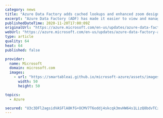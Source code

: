 ```yaml
---
category: news
title: "Azure Data Factory adds cached lookups and enhanced zoom design to data flows"
excerpt: "Azure Data Factory (ADF) has made it easier to view and manage large, complex ETL patterns with new zoom controls for complex graph design. ADF has also added cached lookups to data flows for more efficient and faster design patterns."
publishedDateTime: 2020-11-20T17:00:09Z
originalUrl: "https://azure.microsoft.com/en-us/updates/azure-data-factory-adds-cached-lookups-and-enhanced-zoom-design-to-data-flows/"
webUrl: "https://azure.microsoft.com/en-us/updates/azure-data-factory-adds-cached-lookups-and-enhanced-zoom-design-to-data-flows/"
type: article
quality: 64
heat: 64
published: false

provider:
  name: Microsoft
  domain: microsoft.com
  images:
    - url: "https://smartableai.github.io/microsoft-azure/assets/images/organizations/microsoft.com-50x50.jpg"
      width: 50
      height: 50

topics:
  - Azure

secured: "U3c3DFl2agsidVASFlA8KfG+OCMV7T6oddj4skcqk3mvHW64s1LizQ8bdvTCzjnIBr+bc10ClCbFnLAxbHh7yuZwgwKFGtWZKmC4XZhriMgdoz4H/3nlewGUMJmMy2BAqsSEpTQoDuSIlitrq0rmMZA8r5f6GVb8iozqbCwGRzG6TbgwfY6Zt6y5y66eue1aCua7Vh29mlqoUT7jN+6rRc2I3lW5aD77plcY512T3IuhTVPSXMOJP0n/Htd6FlnI1Lrxvb3mi7jnMDYv6xDU+O1XoQNYHU1LMgd9mdlJ2Ec6xbh0l72m/fHj7KhE2Hm7cR1nJCnEr7dbAehI4xnoZBGIvtqHGjYsWyAaCA0aR7E=;vzwbXeG6/GNyWkoeUYn5Aw=="
---
```


